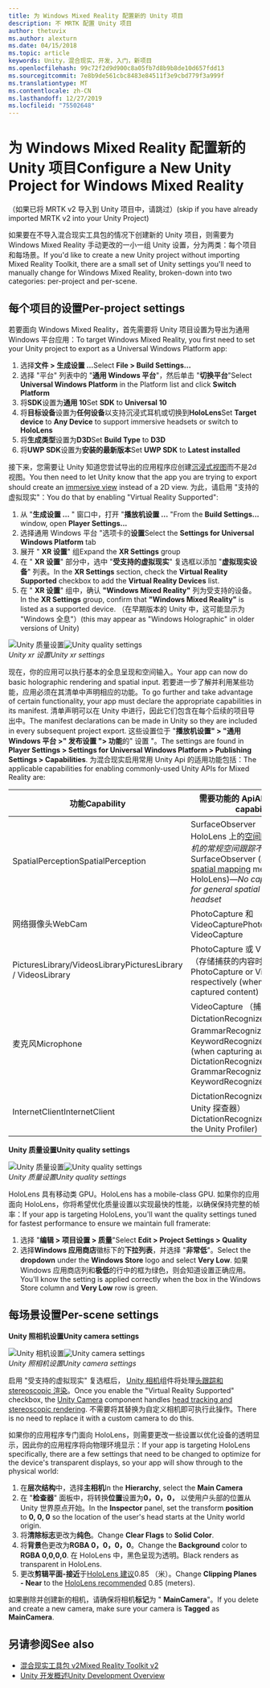 ```yaml
---
title: 为 Windows Mixed Reality 配置新的 Unity 项目
description: 不 MRTK 配置 Unity 项目
author: thetuvix
ms.author: alexturn
ms.date: 04/15/2018
ms.topic: article
keywords: Unity，混合现实，开发，入门，新项目
ms.openlocfilehash: 99c72f2d9d900c8a05fb7d8b9b8de10d657fdd13
ms.sourcegitcommit: 7e8b9de561cbc8483e84511f3e9cbd779f3a999f
ms.translationtype: MT
ms.contentlocale: zh-CN
ms.lasthandoff: 12/27/2019
ms.locfileid: "75502648"
---
```

# <a name="configure-a-new-unity-project-for-windows-mixed-reality"></a><span data-ttu-id="84cd1-104">为 Windows Mixed Reality 配置新的 Unity 项目</span><span class="sxs-lookup"><span data-stu-id="84cd1-104">Configure a New Unity Project for Windows Mixed Reality</span></span> 

<span data-ttu-id="84cd1-105">（如果已将 MRTK v2 导入到 Unity 项目中，请跳过）</span><span class="sxs-lookup"><span data-stu-id="84cd1-105">(skip if you have already imported MRTK v2 into your Unity Project)</span></span>

<span data-ttu-id="84cd1-106">如果要在不导入混合现实工具包的情况下创建新的 Unity 项目，则需要为 Windows Mixed Reality 手动更改的一小一组 Unity 设置，分为两类：每个项目和每场景。</span><span class="sxs-lookup"><span data-stu-id="84cd1-106">If you'd like to create a new Unity project without importing Mixed Reality Toolkit, there are a small set of Unity settings you'll need to manually change for Windows Mixed Reality, broken-down into two categories: per-project and per-scene.</span></span>

## <a name="per-project-settings"></a><span data-ttu-id="84cd1-107">每个项目的设置</span><span class="sxs-lookup"><span data-stu-id="84cd1-107">Per-project settings</span></span>

<span data-ttu-id="84cd1-108">若要面向 Windows Mixed Reality，首先需要将 Unity 项目设置为导出为通用 Windows 平台应用：</span><span class="sxs-lookup"><span data-stu-id="84cd1-108">To target Windows Mixed Reality, you first need to set your Unity project to export as a Universal Windows Platform app:</span></span> 
1. <span data-ttu-id="84cd1-109">选择**文件 > 生成设置 ...**</span><span class="sxs-lookup"><span data-stu-id="84cd1-109">Select **File > Build Settings...**</span></span>
2. <span data-ttu-id="84cd1-110">选择 "平台" 列表中的 "**通用 Windows 平台**"，然后单击 "**切换平台**"</span><span class="sxs-lookup"><span data-stu-id="84cd1-110">Select **Universal Windows Platform** in the Platform list and click **Switch Platform**</span></span>
3. <span data-ttu-id="84cd1-111">将**SDK**设置为**通用 10**</span><span class="sxs-lookup"><span data-stu-id="84cd1-111">Set **SDK** to **Universal 10**</span></span>
4. <span data-ttu-id="84cd1-112">将**目标设备**设置为**任何设备**以支持沉浸式耳机或切换到**HoloLens**</span><span class="sxs-lookup"><span data-stu-id="84cd1-112">Set **Target device** to **Any Device** to support immersive headsets or switch to **HoloLens**</span></span>
5. <span data-ttu-id="84cd1-113">将**生成类型**设置为**D3D**</span><span class="sxs-lookup"><span data-stu-id="84cd1-113">Set **Build Type** to **D3D**</span></span>
6. <span data-ttu-id="84cd1-114">将**UWP SDK**设置为**安装的最新版本**</span><span class="sxs-lookup"><span data-stu-id="84cd1-114">Set **UWP SDK** to **Latest installed**</span></span>

<span data-ttu-id="84cd1-115">接下来，您需要让 Unity 知道您尝试导出的应用程序应创建[沉浸式视图](app-views.md)而不是2d 视图。</span><span class="sxs-lookup"><span data-stu-id="84cd1-115">You then need to let Unity know that the app you are trying to export should create an [immersive view](app-views.md) instead of a 2D view.</span></span> <span data-ttu-id="84cd1-116">为此，请启用 "支持的虚拟现实"：</span><span class="sxs-lookup"><span data-stu-id="84cd1-116">You do that by enabling "Virtual Reality Supported":</span></span>
1. <span data-ttu-id="84cd1-117">从 "**生成设置 ...** " 窗口中，打开 "**播放机设置 ...** "</span><span class="sxs-lookup"><span data-stu-id="84cd1-117">From the **Build Settings...** window, open **Player Settings...**</span></span>
2. <span data-ttu-id="84cd1-118">选择通用 Windows 平台 "选项卡的**设置**</span><span class="sxs-lookup"><span data-stu-id="84cd1-118">Select the **Settings for Universal Windows Platform** tab</span></span>
3. <span data-ttu-id="84cd1-119">展开 " **XR 设置**" 组</span><span class="sxs-lookup"><span data-stu-id="84cd1-119">Expand the **XR Settings** group</span></span>
4. <span data-ttu-id="84cd1-120">在 " **XR 设置**" 部分中，选中 "**受支持的虚拟现实**" 复选框以添加 "**虚拟现实设备**" 列表。</span><span class="sxs-lookup"><span data-stu-id="84cd1-120">In the **XR Settings** section, check the **Virtual Reality Supported** checkbox to add the **Virtual Reality Devices** list.</span></span>
5. <span data-ttu-id="84cd1-121">在 " **XR 设置**" 组中，确认 **"Windows Mixed Reality"** 列为受支持的设备。</span><span class="sxs-lookup"><span data-stu-id="84cd1-121">In the **XR Settings** group, confirm that **"Windows Mixed Reality"** is listed as a supported device.</span></span> <span data-ttu-id="84cd1-122">（在早期版本的 Unity 中，这可能显示为 "Windows 全息"）</span><span class="sxs-lookup"><span data-stu-id="84cd1-122">(this may appear as "Windows Holographic" in older versions of Unity)</span></span>

<span data-ttu-id="84cd1-123">![Unity 质量设置](images/getting-started-unity-quality-settings.jpg)</span><span class="sxs-lookup"><span data-stu-id="84cd1-123">![Unity quality settings](images/getting-started-unity-quality-settings.jpg)</span></span><br>
<span data-ttu-id="84cd1-124">*Unity xr 设置*</span><span class="sxs-lookup"><span data-stu-id="84cd1-124">*Unity xr settings*</span></span>

<span data-ttu-id="84cd1-125">现在，你的应用可以执行基本的全息呈现和空间输入。</span><span class="sxs-lookup"><span data-stu-id="84cd1-125">Your app can now do basic holographic rendering and spatial input.</span></span> <span data-ttu-id="84cd1-126">若要进一步了解并利用某些功能，应用必须在其清单中声明相应的功能。</span><span class="sxs-lookup"><span data-stu-id="84cd1-126">To go further and take advantage of certain functionality, your app must declare the appropriate capabilities in its manifest.</span></span> <span data-ttu-id="84cd1-127">清单声明可以在 Unity 中进行，因此它们包含在每个后续的项目导出中。</span><span class="sxs-lookup"><span data-stu-id="84cd1-127">The manifest declarations can be made in Unity so they are included in every subsequent project export.</span></span> <span data-ttu-id="84cd1-128">这些设置位于 "**播放机设置" > "通用 Windows 平台 >" 发布设置 "> 功能**的" 设置 "。</span><span class="sxs-lookup"><span data-stu-id="84cd1-128">The settings are found in **Player Settings > Settings for Universal Windows Platform > Publishing Settings > Capabilities**.</span></span> <span data-ttu-id="84cd1-129">为混合现实启用常用 Unity Api 的适用功能包括：</span><span class="sxs-lookup"><span data-stu-id="84cd1-129">The applicable capabilities for enabling commonly-used Unity APIs for Mixed Reality are:</span></span>

|  <span data-ttu-id="84cd1-130">功能</span><span class="sxs-lookup"><span data-stu-id="84cd1-130">Capability</span></span>  |  <span data-ttu-id="84cd1-131">需要功能的 Api</span><span class="sxs-lookup"><span data-stu-id="84cd1-131">APIs requiring capability</span></span> | 
|----------|----------|
|  <span data-ttu-id="84cd1-132">SpatialPerception</span><span class="sxs-lookup"><span data-stu-id="84cd1-132">SpatialPerception</span></span>  |  <span data-ttu-id="84cd1-133">SurfaceObserver （可以访问 HoloLens 上的[空间映射](spatial-mapping.md)网格）&mdash;*耳机的常规空间跟踪不需要的功能*</span><span class="sxs-lookup"><span data-stu-id="84cd1-133">SurfaceObserver (access to [spatial mapping](spatial-mapping.md) meshes on HoloLens)&mdash;*No capability needed for general spatial tracking of the headset*</span></span> | 
|  <span data-ttu-id="84cd1-134">网络摄像头</span><span class="sxs-lookup"><span data-stu-id="84cd1-134">WebCam</span></span>  |  <span data-ttu-id="84cd1-135">PhotoCapture 和 VideoCapture</span><span class="sxs-lookup"><span data-stu-id="84cd1-135">PhotoCapture and VideoCapture</span></span> | 
|  <span data-ttu-id="84cd1-136">PicturesLibrary/VideosLibrary</span><span class="sxs-lookup"><span data-stu-id="84cd1-136">PicturesLibrary / VideosLibrary</span></span>  |  <span data-ttu-id="84cd1-137">PhotoCapture 或 VideoCapture （存储捕获的内容时）</span><span class="sxs-lookup"><span data-stu-id="84cd1-137">PhotoCapture or VideoCapture, respectively (when storing the captured content)</span></span> | 
|  <span data-ttu-id="84cd1-138">麦克风</span><span class="sxs-lookup"><span data-stu-id="84cd1-138">Microphone</span></span>  |  <span data-ttu-id="84cd1-139">VideoCapture （捕获音频时）、DictationRecognizer、GrammarRecognizer 和 KeywordRecognizer</span><span class="sxs-lookup"><span data-stu-id="84cd1-139">VideoCapture (when capturing audio), DictationRecognizer, GrammarRecognizer, and KeywordRecognizer</span></span> | 
|  <span data-ttu-id="84cd1-140">InternetClient</span><span class="sxs-lookup"><span data-stu-id="84cd1-140">InternetClient</span></span>  |  <span data-ttu-id="84cd1-141">DictationRecognizer （和使用 Unity 探查器）</span><span class="sxs-lookup"><span data-stu-id="84cd1-141">DictationRecognizer (and to use the Unity Profiler)</span></span> | 

<span data-ttu-id="84cd1-142">**Unity 质量设置**</span><span class="sxs-lookup"><span data-stu-id="84cd1-142">**Unity quality settings**</span></span>

<span data-ttu-id="84cd1-143">![Unity 质量设置](images/getting-started-unity-quality-settings.jpg)</span><span class="sxs-lookup"><span data-stu-id="84cd1-143">![Unity quality settings](images/getting-started-unity-quality-settings.jpg)</span></span><br>
<span data-ttu-id="84cd1-144">*Unity 质量设置*</span><span class="sxs-lookup"><span data-stu-id="84cd1-144">*Unity quality settings*</span></span>

<span data-ttu-id="84cd1-145">HoloLens 具有移动类 GPU。</span><span class="sxs-lookup"><span data-stu-id="84cd1-145">HoloLens has a mobile-class GPU.</span></span> <span data-ttu-id="84cd1-146">如果你的应用面向 HoloLens，你将希望优化质量设置以实现最快的性能，以确保保持完整的帧率：</span><span class="sxs-lookup"><span data-stu-id="84cd1-146">If your app is targeting HoloLens, you'll want the quality settings tuned for fastest performance to ensure we maintain full framerate:</span></span>
1. <span data-ttu-id="84cd1-147">选择 "**编辑 > 项目设置 > 质量**"</span><span class="sxs-lookup"><span data-stu-id="84cd1-147">Select **Edit > Project Settings > Quality**</span></span>
2. <span data-ttu-id="84cd1-148">选择**Windows 应用商店**徽标下的**下拉列表**，并选择 "**非常低**"。</span><span class="sxs-lookup"><span data-stu-id="84cd1-148">Select the **dropdown** under the **Windows Store** logo and select **Very Low**.</span></span> <span data-ttu-id="84cd1-149">如果 Windows 应用商店列和**极低**的行中的框为绿色，则会知道设置正确应用。</span><span class="sxs-lookup"><span data-stu-id="84cd1-149">You'll know the setting is applied correctly when the box in the Windows Store column and **Very Low** row is green.</span></span>

## <a name="per-scene-settings"></a><span data-ttu-id="84cd1-150">每场景设置</span><span class="sxs-lookup"><span data-stu-id="84cd1-150">Per-scene settings</span></span>

<span data-ttu-id="84cd1-151">**Unity 照相机设置**</span><span class="sxs-lookup"><span data-stu-id="84cd1-151">**Unity camera settings**</span></span>

<span data-ttu-id="84cd1-152">![Unity 相机设置](images/Unitycamerasettings.png)</span><span class="sxs-lookup"><span data-stu-id="84cd1-152">![Unity camera settings](images/Unitycamerasettings.png)</span></span><br>
<span data-ttu-id="84cd1-153">*Unity 照相机设置*</span><span class="sxs-lookup"><span data-stu-id="84cd1-153">*Unity camera settings*</span></span>

<span data-ttu-id="84cd1-154">启用 "受支持的虚拟现实" 复选框后， [Unity 相机](camera-in-unity.md)组件将处理[头跟踪和 stereoscopic 渲染](rendering.md)。</span><span class="sxs-lookup"><span data-stu-id="84cd1-154">Once you enable the "Virtual Reality Supported" checkbox, the [Unity Camera](camera-in-unity.md) component handles [head tracking and stereoscopic rendering](rendering.md).</span></span> <span data-ttu-id="84cd1-155">不需要将其替换为自定义相机即可执行此操作。</span><span class="sxs-lookup"><span data-stu-id="84cd1-155">There is no need to replace it with a custom camera to do this.</span></span>

<span data-ttu-id="84cd1-156">如果你的应用程序专门面向 HoloLens，则需要更改一些设置以优化设备的透明显示，因此你的应用程序将向物理环境显示：</span><span class="sxs-lookup"><span data-stu-id="84cd1-156">If your app is targeting HoloLens specifically, there are a few settings that need to be changed to optimize for the device's transparent displays, so your app will show through to the physical world:</span></span>
1. <span data-ttu-id="84cd1-157">在**层次结构**中，选择**主相机**</span><span class="sxs-lookup"><span data-stu-id="84cd1-157">In the **Hierarchy**, select the **Main Camera**</span></span>
2. <span data-ttu-id="84cd1-158">在 "**检查器**" 面板中，将转换**位置**设置为**0，0，0，** 以使用户头部的位置从 Unity 世界原点开始。</span><span class="sxs-lookup"><span data-stu-id="84cd1-158">In the **Inspector** panel, set the transform **position** to **0, 0, 0** so the location of the user's head starts at the Unity world origin.</span></span>
3. <span data-ttu-id="84cd1-159">将**清除标志**更改为**纯色**。</span><span class="sxs-lookup"><span data-stu-id="84cd1-159">Change **Clear Flags** to **Solid Color**.</span></span>
4. <span data-ttu-id="84cd1-160">将**背景**色更改为**RGBA 0，0，0，0**。</span><span class="sxs-lookup"><span data-stu-id="84cd1-160">Change the **Background** color to **RGBA 0,0,0,0**.</span></span> <span data-ttu-id="84cd1-161">在 HoloLens 中，黑色呈现为透明。</span><span class="sxs-lookup"><span data-stu-id="84cd1-161">Black renders as transparent in HoloLens.</span></span>
5. <span data-ttu-id="84cd1-162">更改**剪辑平面-接近**于[HoloLens 建议](camera-in-unity.md#clip-planes)0.85 （米）。</span><span class="sxs-lookup"><span data-stu-id="84cd1-162">Change **Clipping Planes - Near** to the [HoloLens recommended](camera-in-unity.md#clip-planes) 0.85 (meters).</span></span>

<span data-ttu-id="84cd1-163">如果删除并创建新的相机，请确保将相机**标记**为 " **MainCamera**"。</span><span class="sxs-lookup"><span data-stu-id="84cd1-163">If you delete and create a new camera, make sure your camera is **Tagged** as **MainCamera**.</span></span>


## <a name="see-also"></a><span data-ttu-id="84cd1-164">另请参阅</span><span class="sxs-lookup"><span data-stu-id="84cd1-164">See also</span></span>
* [<span data-ttu-id="84cd1-165">混合现实工具包 v2</span><span class="sxs-lookup"><span data-stu-id="84cd1-165">Mixed Reality Toolkit v2</span></span>](mrtk-getting-started.md)
* [<span data-ttu-id="84cd1-166">Unity 开发概述</span><span class="sxs-lookup"><span data-stu-id="84cd1-166">Unity Development Overview</span></span>](unity-development-overview.md)
